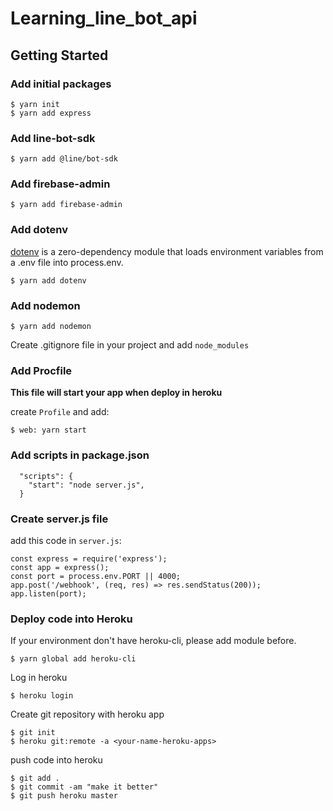 # Learning_line_bot_api

## Getting Started

### Add initial packages

```
$ yarn init
$ yarn add express
```

### Add line-bot-sdk

```
$ yarn add @line/bot-sdk
```

### Add firebase-admin

```
$ yarn add firebase-admin
```

### Add dotenv

[dotenv](https://github.com/motdotla/dotenv#readme) is a zero-dependency module that loads environment variables from a .env file into process.env.

```
$ yarn add dotenv
```

### Add nodemon 

```
$ yarn add nodemon
```

Create .gitignore file in your project and add ```node_modules```

### Add Procfile 

**This file will start your app when deploy in heroku**

create ```Profile``` and add:

```
$ web: yarn start
```

### Add scripts in package.json

```
  "scripts": {
    "start": "node server.js",
  }
```

### Create server.js file

add this code in ```server.js```: 

```
const express = require('express');
const app = express();
const port = process.env.PORT || 4000;
app.post('/webhook', (req, res) => res.sendStatus(200));
app.listen(port);
```

### Deploy code into Heroku

If your environment don't have heroku-cli, please add module before.

```
$ yarn global add heroku-cli
```

Log in heroku

```
$ heroku login
```

Create git repository with heroku app

```
$ git init
$ heroku git:remote -a <your-name-heroku-apps>
```

push code into heroku

```
$ git add .
$ git commit -am "make it better"
$ git push heroku master
```

